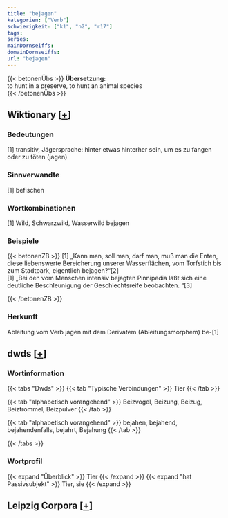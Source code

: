 ```yaml
---
title: "bejagen"
kategorien: ["Verb"]
schwierigkeit: ["k1", "h2", "r17"]
tags:
series:
mainDornseiffs:
domainDornseiffs:
url: "bejagen"
---
```


{{< betonenÜbs >}}
**Übersetzung:**  
to hunt in a preserve, to hunt an animal species  
{{< /betonenÜbs >}}

## Wiktionary [[+](https://de.wiktionary.org/wiki/bejagen)]

### Bedeutungen
[1] transitiv, Jägersprache: hinter etwas hinterher sein, um es zu fangen oder zu töten (jagen)  

### Sinnverwandte
[1] befischen  

### Wortkombinationen
[1] Wild, Schwarzwild, Wasserwild bejagen  

### Beispiele
{{< betonenZB >}}
[1] „Kann man, soll man, darf man, muß man die Enten, diese liebenswerte Bereicherung unserer Wasserflächen, vom Torfstich bis zum Stadtpark, eigentlich bejagen?“[2]  
[1] „Bei den vom Menschen intensiv bejagten Pinnipedia läßt sich eine deutliche Beschleunigung der Geschlechtsreife beobachten. “[3]  

{{< /betonenZB >}}
### Herkunft
Ableitung vom Verb jagen mit dem Derivatem (Ableitungsmorphem) be-[1]  



## dwds [[+](https://www.dwds.de/wb/bejagen)]

### Wortinformation
{{< tabs "Dwds" >}}
{{< tab "Typische Verbindungen" >}}
Tier
{{< /tab >}}

{{< tab "alphabetisch vorangehend" >}}
Beizvogel, Beizung, Beizug, Beiztrommel, Beizpulver
{{< /tab >}}

{{< tab "alphabetisch vorangehend" >}}
bejahen, bejahend, bejahendenfalls, bejahrt, Bejahung
{{< /tab >}}

{{< /tabs >}}

### Wortprofil
{{< expand "Überblick" >}} Tier {{< /expand >}}
{{< expand "hat Passivsubjekt" >}} Tier, sie {{< /expand >}}

## Leipzig Corpora [[+](https://corpora.uni-leipzig.de/en/res?word=bejagen&corpusId=deu_newscrawl-public_2018)]

